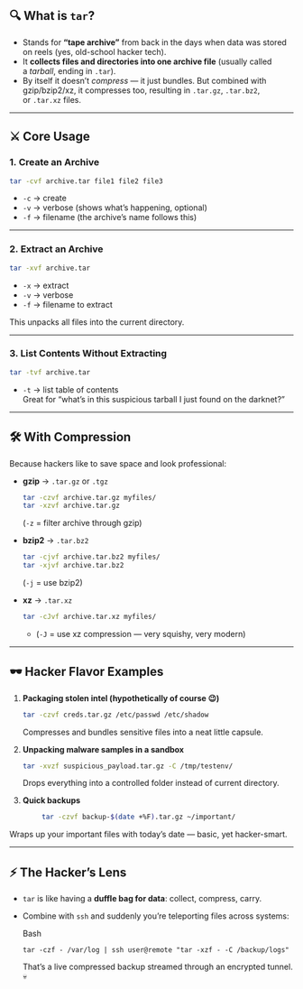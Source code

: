 ## 🔍 What is `tar`?

- Stands for **“tape archive”** from back in the days when data was stored on reels (yes, old-school hacker tech).
- It **collects files and directories into one archive file** (usually called a _tarball_, ending in `.tar`).
- By itself it doesn’t _compress_ — it just bundles. But combined with gzip/bzip2/xz, it compresses too, resulting in `.tar.gz`, `.tar.bz2`, or `.tar.xz` files.

---

## ⚔️ Core Usage

### 1. **Create an Archive**

```bash
tar -cvf archive.tar file1 file2 file3
```

- `-c` → create
- `-v` → verbose (shows what’s happening, optional)
- `-f` → filename (the archive’s name follows this)

---

### 2. **Extract an Archive**


```bash
tar -xvf archive.tar
```

- `-x` → extract
- `-v` → verbose
- `-f` → filename to extract

This unpacks all files into the current directory.

---
### 3. **List Contents Without Extracting**


```bash
tar -tvf archive.tar
```

- `-t` → list table of contents  
    Great for “what’s in this suspicious tarball I just found on the darknet?”

---
## 🛠️ With Compression

Because hackers like to save space and look professional:

- **gzip** → `.tar.gz` or `.tgz`
    
    
    ```bash
    tar -czvf archive.tar.gz myfiles/
    tar -xzvf archive.tar.gz
    ```
    
    (`-z` = filter archive through gzip)
    
- **bzip2** → `.tar.bz2`
    
    
    ```bash
    tar -cjvf archive.tar.bz2 myfiles/
    tar -xjvf archive.tar.bz2
    ```
    
    (`-j` = use bzip2)
    
- **xz** → `.tar.xz`
    
    
    ```bash
    tar -cJvf archive.tar.xz myfiles/
    ```
    - (`-J` = use xz compression — very squishy, very modern)
    

---

## 🕶 Hacker Flavor Examples

1. **Packaging stolen intel (hypothetically of course 😉)**
    
    
    ```bash
    tar -czvf creds.tar.gz /etc/passwd /etc/shadow
    ```
    
    Compresses and bundles sensitive files into a neat little capsule.
2. **Unpacking malware samples in a sandbox**
    
    
    ```bash
    tar -xvzf suspicious_payload.tar.gz -C /tmp/testenv/
    ```
    
    Drops everything into a controlled folder instead of current directory.
    
3. **Quick backups**
 
	    
```bash
	    tar -czvf backup-$(date +%F).tar.gz ~/important/
```
	    
Wraps up your important files with today’s date — basic, yet hacker-smart.
	    

---

## ⚡ The Hacker’s Lens

- `tar` is like having a **duffle bag for data**: collect, compress, carry.
- Combine with `ssh` and suddenly you’re teleporting files across systems:
    
    Bash
    
    ```
    tar -czf - /var/log | ssh user@remote "tar -xzf - -C /backup/logs"
    ```
    
    That’s a live compressed backup streamed through an encrypted tunnel. 💀
    